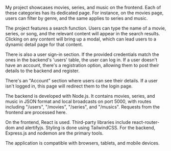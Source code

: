 My project showcases movies, series, and music on the frontend. Each of these categories has its dedicated page. For instance, on the movies page, users can filter by genre, and the same applies to series and music.

The project features a search function. Users can type the name of a movie, series, or song, and the relevant content will appear in the search results. Clicking on any content will bring up a modal, which can lead users to a dynamic detail page for that content.

There is also a user sign-in section. If the provided credentials match the ones in the backend's 'users' table, the user can log in. If a user doesn't have an account, there's a registration option, allowing them to post their details to the backend and register.

There's an "Account" section where users can see their details. If a user isn't logged in, this page will redirect them to the login page.

The backend is developed with Node.js. It contains movies, series, and music in JSON format and local broadcasts on port 5000, with routes including "/users", "/movies", "/series", and "/musics". Requests from the frontend are processed here.

On the frontend, React is used. Third-party libraries include react-router-dom and alertifyjs. Styling is done using TailwindCSS. For the backend, Express.js and nodemon are the primary tools.

The application is compatible with browsers, tablets, and mobile devices.
